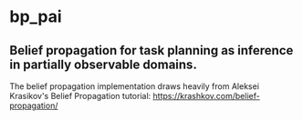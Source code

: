 # bp_pai
## Belief propagation for task planning as inference in partially observable domains. 

The belief propagation implementation draws heavily from Aleksei Krasikov's Belief Propagation tutorial: https://krashkov.com/belief-propagation/